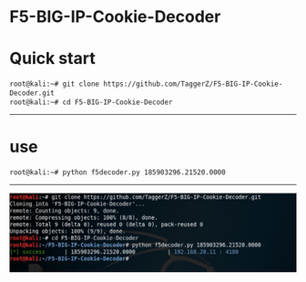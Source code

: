 # F5-BIG-IP-Cookie-Decoder

# Quick start
	root@kali:~# git clone https://github.com/TaggerZ/F5-BIG-IP-Cookie-Decoder.git
	root@kali:~# cd F5-BIG-IP-Cookie-Decoder
***
# use
	root@kali:~# python f5decoder.py 185903296.21520.0000
***
![screenshot](screenshot/1.jpg)

